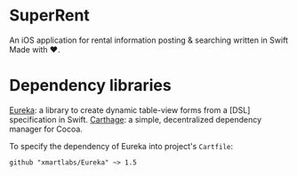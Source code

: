 # SuperRent
An iOS application for rental information posting &amp; searching written in Swift
Made with ❤️.

# Dependency libraries
[Eureka](https://github.com/xmartlabs/Eureka): a library to create dynamic table-view forms from a [DSL] specification in Swift.
[Carthage](https://github.com/Carthage/Carthage): a simple, decentralized dependency manager for Cocoa.

To specify the dependency of Eureka into project's `Cartfile`:

```ogdl
github "xmartlabs/Eureka" ~> 1.5
```




